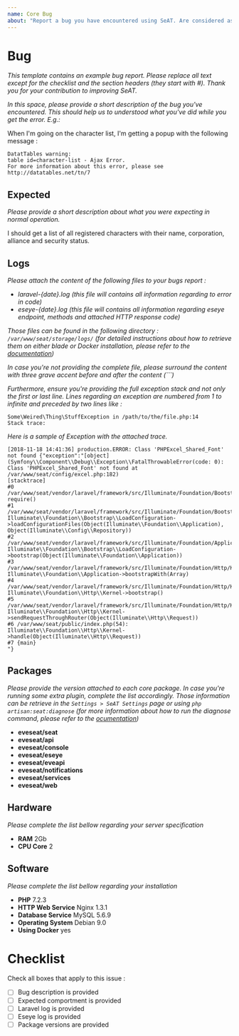 ```yaml
---
name: Core Bug
about: "Report a bug you have encountered using SeAT. Are considered as bugs everything including ACL outage, security outage, Exception, etc... **Note:** Issues related to SeAT API must be reported on the API Issue template. If you're encountering issues while attempting to install SeAT itself, please go to our Slack in #support channel which will be a better please to sort such problems : [Get an invite](https://eveseat-slack.herokuapp.com)"
---
```


# Bug
*This template contains an example bug report. Please replace all text except for the checklist and the section headers (they start with \#). Thank you for your contribution to improving SeAT.*

*In this space, please provide a short description of the bug you've encountered.
This should help us to understood what you've did while you get the error. E.g.:*

When I'm going on the character list, I'm getting a popup with the following message :
```
DatatTables warning:
table id=character-list - Ajax Error.
For more information about this error, please see http://datatables.net/tn/7
```

## Expected

*Please provide a short description about what you were expecting in normal operation.*

I should get a list of all registered characters with their name, corporation, alliance and security status.

## Logs

*Please attach the content of the following files to your bugs report :*
 - *laravel-{date}.log (this file will contains all information regarding to error in code)*
 - *eseye-{date}.log (this file will contains all information regarding eseye endpoint, methods and attached HTTP response code)*

*Those files can be found in the following directory : `/var/www/seat/storage/logs/`*
*(for detailed instructions about how to retrieve them on either blade or Docker installation, please refer to the [documentation](https://eveseat.github.io/docs/troubleshooting/#checking-log-files))*

*In case you're not providing the complete file, please surround the content with three grave accent before and after the content (```)*

*Furthermore, ensure you're providing the full exception stack and not only the first or last line. Lines regarding an exception are numbered from 1 to infinite and preceded by two lines like :*
```
Some\Weired\Thing\StuffException in /path/to/the/file.php:14
Stack trace:
```

*Here is a sample of Exception with the attached trace.*
```
[2018-11-18 14:41:36] production.ERROR: Class 'PHPExcel_Shared_Font' not found {"exception":"[object] (Symfony\\Component\\Debug\\Exception\\FatalThrowableError(code: 0): Class 'PHPExcel_Shared_Font' not found at /var/www/seat/config/excel.php:182)
[stacktrace]
#0 /var/www/seat/vendor/laravel/framework/src/Illuminate/Foundation/Bootstrap/LoadConfiguration.php(71): require()
#1 /var/www/seat/vendor/laravel/framework/src/Illuminate/Foundation/Bootstrap/LoadConfiguration.php(39): Illuminate\\Foundation\\Bootstrap\\LoadConfiguration->loadConfigurationFiles(Object(Illuminate\\Foundation\\Application), Object(Illuminate\\Config\\Repository))
#2 /var/www/seat/vendor/laravel/framework/src/Illuminate/Foundation/Application.php(213): Illuminate\\Foundation\\Bootstrap\\LoadConfiguration->bootstrap(Object(Illuminate\\Foundation\\Application))
#3 /var/www/seat/vendor/laravel/framework/src/Illuminate/Foundation/Http/Kernel.php(162): Illuminate\\Foundation\\Application->bootstrapWith(Array)
#4 /var/www/seat/vendor/laravel/framework/src/Illuminate/Foundation/Http/Kernel.php(146): Illuminate\\Foundation\\Http\\Kernel->bootstrap()
#5 /var/www/seat/vendor/laravel/framework/src/Illuminate/Foundation/Http/Kernel.php(116): Illuminate\\Foundation\\Http\\Kernel->sendRequestThroughRouter(Object(Illuminate\\Http\\Request))
#6 /var/www/seat/public/index.php(54): Illuminate\\Foundation\\Http\\Kernel->handle(Object(Illuminate\\Http\\Request))
#7 {main}
"}
```

## Packages

*Please provide the version attached to each core package. In case you're running some extra plugin, complete the list accordingly. Those information can be retrieve in the `Settings > SeAT Settings` page or using `php artisan:seat:diagnose` (for more information about how to run the diagnose command, please refer to the [ocumentation](https://eveseat.github.io/docs/troubleshooting/#diagnose-command))*
 - **eveseat/seat**
 - **eveseat/api**
 - **eveseat/console**
 - **eveseat/eseye**
 - **eveseat/eveapi**
 - **eveseat/notifications**
 - **eveseat/services**
 - **eveseat/web**

## Hardware

*Please complete the list bellow regarding your server specification*
 - **RAM** 2Gb
 - **CPU Core** 2

## Software

*Please complete the list bellow regarding your installation*
 - **PHP** 7.2.3
 - **HTTP Web Service** Nginx 1.3.1
 - **Database Service** MySQL 5.6.9
 - **Operating System** Debian 9.0
 - **Using Docker** yes

# Checklist

Check all boxes that apply to this issue :
 - [ ] Bug description is provided
 - [ ] Expected comportment is provided
 - [ ] Laravel log is provided
 - [ ] Eseye log is provided
 - [ ] Package versions are provided